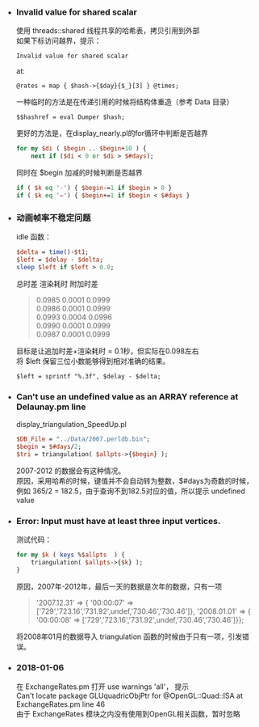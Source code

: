 
* ### Invalid value for shared scalar  
  使用 threads::shared 线程共享的哈希表，拷贝引用到外部  
  如果下标访问越界，提示：  
  
  `Invalid value for shared scalar`  
  
  at:  
  
  `@rates = map { $hash->{$day}{$_}[3] } @times;`  
  
  一种临时的方法是在传递引用的时候将结构体重造（参考 Data 目录）  

  `$$hashref = eval Dumper $hash;`
  
  更好的方法是，在display_nearly.pl的for循环中判断是否越界  
  ```perl
  for my $di ( $begin .. $begin+10 ) {
      next if ($di < 0 or $di > $#days);
  ```
  
  同时在 $begin 加减的时候判断是否越界  
  ```perl
  if ( $k eq '-') { $begin-=1 if $begin > 0 }
  if ( $k eq '=') { $begin+=1 if $begin < $#days }
  ```

* ### 动画帧率不稳定问题  
  idle 函数：
  ```perl
  $delta = time()-$t1;
  $left = $delay - $delta;
  sleep $left if $left > 0.0;
  ```
  
  总时差 渲染耗时 附加时差  
  > 0.0985 0.0001 0.0999  
  > 0.0986 0.0001 0.0999  
  > 0.0993 0.0004 0.0996  
  > 0.0990 0.0001 0.0999  
  > 0.0987 0.0001 0.0999  

  目标是让追加时差+渲染耗时 = 0.1秒，但实际在0.098左右  
  将 $left 保留三位小数能够得到相对准确的结果。  
  
  `$left = sprintf "%.3f", $delay - $delta;`  

* ### Can't use an undefined value as an ARRAY reference at Delaunay.pm line  
  display_triangulation_SpeedUp.pl   
  ```perl
  $DB_File = "../Data/2007.perldb.bin"; 
  $begin = $#days/2;  
  $tri = triangulation( $allpts->{$begin} );
  ```
  2007-2012 的数据会有这种情况。  
  原因，采用哈希的时候，键值并不会自动转为整数，$#days为奇数的时候，  
  例如 365/2 = 182.5，由于查询不到182.5对应的值，所以提示 undefined value  

* ### Error:  Input must have at least three input vertices.  
  测试代码：
  ```perl
  for my $k ( keys %$allpts  ) {
      triangulation( $allpts->{$k} );
  }
  ```

  原因，2007年-2012年，最后一天的数据是次年的数据，只有一项  
  > '2007.12.31' => {
  > '00:00:07' => ['729','723.16','731.92',undef,'730.46','730.46']},
  > '2008.01.01' => {
  > '00:00:08' => ['729','723.16','731.92',undef,'730.46','730.46']}};
  
  将2008年01月的数据导入 triangulation 函数的时候由于只有一项，引发错误。

* ### 2018-01-06
  在 ExchangeRates.pm 打开 use warnings 'all'， 提示  
  Can't locate package GLUquadricObjPtr for @OpenGL::Quad::ISA at ExchangeRates.pm line 46  
  由于 ExchangeRates 模块之内没有使用到OpenGL相关函数，暂时忽略  